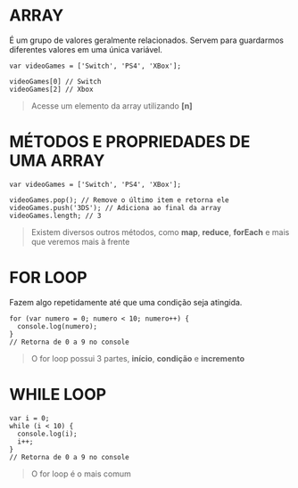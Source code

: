 # ARRAY
É um grupo de valores geralmente relacionados. Servem para guardarmos diferentes valores em uma única variável.
```
var videoGames = ['Switch', 'PS4', 'XBox'];

videoGames[0] // Switch
videoGames[2] // Xbox
 ```
>Acesse um elemento da array utilizando **[n]**

# MÉTODOS E PROPRIEDADES DE UMA ARRAY
```
var videoGames = ['Switch', 'PS4', 'XBox'];

videoGames.pop(); // Remove o último item e retorna ele
videoGames.push('3DS'); // Adiciona ao final da array
videoGames.length; // 3
 ```
>Existem diversos outros métodos, como **map**, **reduce**, **forEach** e mais que veremos mais à frente

# FOR LOOP
Fazem algo repetidamente até que uma condição seja atingida.
```
for (var numero = 0; numero < 10; numero++) {
  console.log(numero);
}
// Retorna de 0 a 9 no console
 ```
> O for loop possui 3 partes, **início**, **condição** e **incremento**

# WHILE LOOP
```
var i = 0;
while (i < 10) {
  console.log(i);
  i++;
}
// Retorna de 0 a 9 no console
 ```
> O for loop é o mais comum

